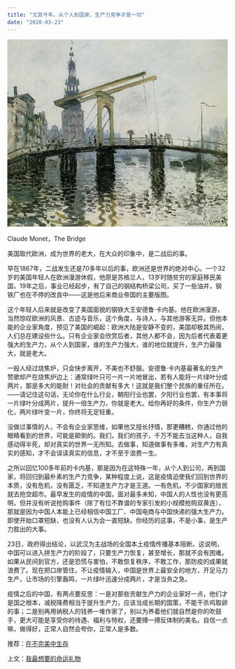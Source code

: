 ```yaml
---
title: "尤其今年，从个人到国家，生产力竞争才是一切"
date: "2020-03-23"
---
```


  

![连岳文章](images/连岳文章picture-36.jpg)

Claude Monet，The Bridge

  

美国取代欧洲，成为世界的老大，在大众的印象中，是二战后的事。  

  

早在1867年，二战发生还是70多年以后的事，欧洲还是世界的绝对中心。一个32岁的美国年轻人在欧洲漫游休假，他原是苏格兰人，13岁时随贫穷的家庭移民美国，19年之后，事业已经起步，有了自己的钢结构桥梁公司，买了一些油井，钢铁厂也在不停的改良中——这是他后来商业帝国的主要版图。

  

这个年轻人后来就是改变了美国面貌的钢铁大王安德鲁·卡内基。他在欧洲漫游，当然惊叹欧洲的风景、古迹与音乐，这个角度，与诗人，与其他游客无异。但他本能的企业家角度，预见了美国的崛起：欧洲大陆是安静不变的，美国却极其热闹，人们总在建设些什么。只有企业家会欣赏后者，其他人都不会，因为后者代表着更强大的生产力，从个人到国家，谁的生产力强大，谁的地位就提升，生产力最强大，就是老大。

  

一般人经过烧焦炉，只会快步离开，不美也不舒服。安德鲁·卡内基最著名的生产赞歌却产在烧焦炉边上：通常绿叶只可一片一片地冒出，若有人能将一片绿叶分成两片，那是多大的能耐！对社会的贡献有多大！这就是我们整个民族的重任所在。——请记住这句话，无论你在什么行业，朝阳行业也罢，夕阳行业也罢，有本事将一片绿叶分成两片，提升一倍生产力，你就是老大。给你再好的条件，你生产力弱化，两片绿叶变一片，你终将无足轻重。

  

没做过事情的人，不会有企业家思维，如果他又擅长抒情，那更糟糕，你通过他的眼睛看到的世界，可能是颠倒的。我们，我们的孩子，千万不能去当这种人，自我感动得半死，却对真实的世界一无所知。去做事，知道做事有多难，对生产力有真实的感知，才不会误读真实的信息，才不至于浪费一生。

  

之所以回忆100多年前的卡内基，那是因为在这特殊一年，从个人到公司，再到国家，将回归到最朴素的生产力竞争，某种程度上说，这是疫情迫使我们回到世界的本质，没有危机，没有匮乏，不知道生产力才是王道。一有危机，不少国家的居民就去抢空超市。最早发生的疫情的中国，面对最多未知，中国人的人性也没有更高明，但并没有听说抢购事件（除了有位不靠谱的专家引发的小规模抢购双黄连），那就是因为中国人本能上已经相信中国工厂、中国电商与中国快递的强大生产力。即使开始口罩短缺，也没有人认为会一直短缺。你经历的这事，不是小事，是生产力胜出的大事。

  

23日，政府得出结论，以武汉为主战场的全国本土疫情传播基本阻断。这说明，中国可以进入拼生产力的阶段了，只要生产力恢复，甚至增长，那就不会有困难。如果从民间到官方，还是恐慌与害怕，不敢恢复秩序，不敢工作，那防疫的成果就浪费了。现在把口岸管住，不让疫情输入，中国是世界上最安全的地方，开足马力生产，让市场的引擎轰鸣，一片绿叶迅速分成两片，才是当务之急。

  

疫情之后的中国，有两点要反思：一是对那些贡献生产力的企业家好一点，他们才是国之根本，减税降费相当于提升生产力，应该当成长期的国策，不能干杀鸡取卵的事；二是别再用纳税人的钱养一堆作家了，别以为养着他们就自然是你的吹鼓手，更大可能是享受你的待遇、福利与特权，还要搏一搏反体制的美名。自信一点嘛，做得好，正常人自然会夸你，正常人是多数。  

  

推荐：[在不完美中生存](http://mp.weixin.qq.com/s?__biz=MjM5NDU0Mjk2MQ==&mid=2651628775&idx=1&sn=b95c6ffdcfc33fca051ab6cdb3985375&chksm=bd7e20f98a09a9ef501d384cd30f6684fb6a7ac18495470b34655ebba7224aebdaca8eed9e54&scene=21#wechat_redirect)  

上文：[我最想要的命运礼物](http://mp.weixin.qq.com/s?__biz=MjM5NDU0Mjk2MQ==&mid=2651637977&idx=1&sn=0baa477c7fb983d221d1c69f79eb4fa6&chksm=bd7e4cc78a09c5d18981ea5328f3ddde675ad3e0a0e047b120e884a28534c61f2ecf2a600b68&scene=21#wechat_redirect)
